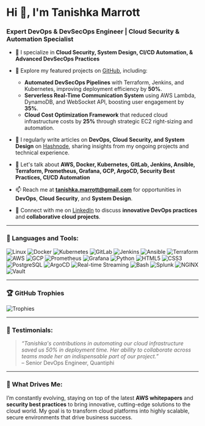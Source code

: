 

# Hi 👋, I'm Tanishka Marrott

### Expert DevOps & DevSecOps Engineer | Cloud Security & Automation Specialist

- 🌱 I specialize in **Cloud Security, System Design, CI/CD Automation, & Advanced DevSecOps Practices**  
- 💼 Explore my featured projects on [GitHub](https://github.com/TanishkaMarrott?tab=repositories), including:  
   - **Automated DevSecOps Pipelines** with Terraform, Jenkins, and Kubernetes, improving deployment efficiency by **50%**.
   - **Serverless Real-Time Communication System** using AWS Lambda, DynamoDB, and WebSocket API, boosting user engagement by **35%**.
   - **Cloud Cost Optimization Framework** that reduced cloud infrastructure costs by **25%** through strategic EC2 right-sizing and automation.
    
- 📝 I regularly write articles on **DevOps, Cloud Security, and System Design** on [Hashnode](https://cloud-design-diaries.hashnode.dev/), sharing insights from my ongoing projects and technical experience.
  
- 💬 Let's talk about **AWS, Docker, Kubernetes, GitLab, Jenkins, Ansible, Terraform, Prometheus, Grafana, GCP, ArgoCD, Security Best Practices, CI/CD Automation**  
- 📫 Reach me at **[tanishka.marrott@gmail.com](mailto:tanishka.marrott@gmail.com)** for opportunities in **DevOps**, **Cloud Security**, and **System Design**.
- 🔗 Connect with me on [LinkedIn](https://www.linkedin.com/in/tanishka-marrott/) to discuss **innovative DevOps practices** and **collaborative cloud projects**.

---

### 🔧 Languages and Tools:

![Linux](https://img.shields.io/badge/Linux-FCC624?style=for-the-badge&logo=linux&logoColor=black)
![Docker](https://img.shields.io/badge/Docker-2496ED?style=for-the-badge&logo=docker&logoColor=white)
![Kubernetes](https://img.shields.io/badge/Kubernetes-326CE5?style=for-the-badge&logo=kubernetes&logoColor=white)
![GitLab](https://img.shields.io/badge/GitLab-FC6D26?style=for-the-badge&logo=gitlab&logoColor=white)
![Jenkins](https://img.shields.io/badge/Jenkins-D24939?style=for-the-badge&logo=jenkins&logoColor=white)
![Ansible](https://img.shields.io/badge/Ansible-EE0000?style=for-the-badge&logo=ansible&logoColor=white)
![Terraform](https://img.shields.io/badge/Terraform-623CE4?style=for-the-badge&logo=terraform&logoColor=white)
![AWS](https://img.shields.io/badge/Amazon_AWS-232F3E?style=for-the-badge&logo=amazon-aws&logoColor=white)
![GCP](https://img.shields.io/badge/GCP-4285F4?style=for-the-badge&logo=google-cloud&logoColor=white)
![Prometheus](https://img.shields.io/badge/Prometheus-E6522C?style=for-the-badge&logo=prometheus&logoColor=white)
![Grafana](https://img.shields.io/badge/Grafana-F46800?style=for-the-badge&logo=grafana&logoColor=white)
![Python](https://img.shields.io/badge/Python-3776AB?style=for-the-badge&logo=python&logoColor=white)
![HTML5](https://img.shields.io/badge/HTML5-E34F26?style=for-the-badge&logo=html5&logoColor=white)
![CSS3](https://img.shields.io/badge/CSS3-1572B6?style=for-the-badge&logo=css3&logoColor=white)
![PostgreSQL](https://img.shields.io/badge/PostgreSQL-336791?style=for-the-badge&logo=postgresql&logoColor=white)
![ArgoCD](https://img.shields.io/badge/ArgoCD-FF9E0F?style=for-the-badge&logo=argo&logoColor=white)
![Real-time Streaming](https://img.shields.io/badge/Real--time_Streaming-0A66C2?style=for-the-badge&logo=data&logoColor=white)
![Bash](https://img.shields.io/badge/Bash-4EAA25?style=for-the-badge&logo=gnu-bash&logoColor=white)
![Splunk](https://img.shields.io/badge/Splunk-000000?style=for-the-badge&logo=splunk&logoColor=white)
![NGINX](https://img.shields.io/badge/NGINX-009639?style=for-the-badge&logo=nginx&logoColor=white)
![Vault](https://img.shields.io/badge/Vault-6E4C41?style=for-the-badge&logo=vault&logoColor=white)

---

### 🏆 GitHub Trophies
![Trophies](https://github-profile-trophy.vercel.app/?username=TanishkaMarrott&theme=radical)


---

### 💬 Testimonials:
> *“Tanishka's contributions in automating our cloud infrastructure saved us 50% in deployment time. Her ability to collaborate across teams made her an indispensable part of our project.”*  
> – Senior DevOps Engineer, Quantiphi

---

### 🚀 What Drives Me:
I’m constantly evolving, staying on top of the latest **AWS whitepapers** and **security best practices** to bring innovative, cutting-edge solutions to the cloud world. My goal is to transform cloud platforms into highly scalable, secure environments that drive business success.
